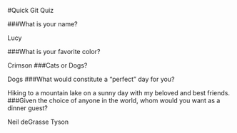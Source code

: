 #Quick Git Quiz

###What is your name?

Lucy

###What is your favorite color?

Crimson
###Cats or Dogs?

Dogs
###What would constitute a “perfect” day for you?

Hiking to a mountain lake on a sunny day with my beloved and best friends.
###Given the choice of anyone in the world, whom would you want as a dinner guest?

Neil deGrasse Tyson
